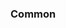 <!-- Space: Projects -->
<!-- Parent: ZshApps -->
<!-- Title: Examples ZshApps -->
<!-- Label: Examples -->
<!-- Include: ./../disclaimer.md -->
<!-- Include: ac:toc -->

### Common
